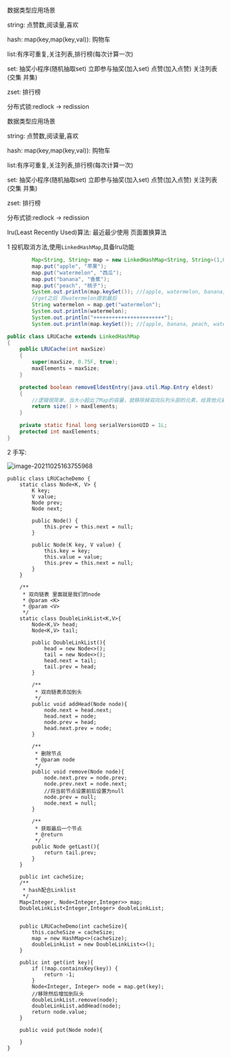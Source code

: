 数据类型应用场景

string: 点赞数,阅读量,喜欢

hash: map(key,map(key,val)):  购物车

list:有序可重复,关注列表,排行榜(每次计算一次) 

set: 抽奖小程序(随机抽取set)     立即参与抽奖(加入set)   点赞(加入点赞)  关注列表(交集 并集)

zset: 排行榜



分布式锁:redlock -> redission

数据类型应用场景

string: 点赞数,阅读量,喜欢

hash: map(key,map(key,val)):  购物车

list:有序可重复,关注列表,排行榜(每次计算一次) 

set: 抽奖小程序(随机抽取set)     立即参与抽奖(加入set)   点赞(加入点赞)  关注列表(交集 并集)

zset: 排行榜



分布式锁:redlock -> redission



lru(Least Recently Used)算法: 最近最少使用  页面置换算法

1 投机取消方法,使用```LinkedHashMap```,具备lru功能

```java
        Map<String, String> map = new LinkedHashMap<String, String>(1,0.75f,true);
        map.put("apple", "苹果");
        map.put("watermelon", "西瓜");
        map.put("banana", "香蕉");
        map.put("peach", "桃子");
        System.out.println(map.keySet()); //[apple, watermelon, banana, peach]
        //get之后 将watermelon提到最后
        String watermelon = map.get("watermelon");
        System.out.println(watermelon);
        System.out.println("+++++++++++++++++++++++");
        System.out.println(map.keySet()); //[apple, banana, peach, watermelon]

public class LRUCache extends LinkedHashMap
{
    public LRUCache(int maxSize)
    {
        super(maxSize, 0.75F, true);
        maxElements = maxSize;
    }

    protected boolean removeEldestEntry(java.util.Map.Entry eldest)
    {
        //逻辑很简单，当大小超出了Map的容量，就移除掉双向队列头部的元素，给其他元素腾出点地来。
        return size() > maxElements;
    }

    private static final long serialVersionUID = 1L;
    protected int maxElements;
}
```

2 手写:

![image-20211025163755968](C:\Users\admin\AppData\Roaming\Typora\typora-user-images\image-20211025163755968.png)
```
public class LRUCacheDemo {
    static class Node<K, V> {
        K key;
        V value;
        Node prev;
        Node next;

        public Node() {
            this.prev = this.next = null;
        }

        public Node(K key, V value) {
            this.key = key;
            this.value = value;
            this.prev = this.next = null;
        }
    }

    /**
     * 双向链表 里面就是我们的node
     * @param <K>
     * @param <V>
     */
    static class DoubleLinkList<K,V>{
        Node<K,V> head;
        Node<K,V> tail;

        public DoubleLinkList(){
            head = new Node<>();
            tail = new Node<>();
            head.next = tail;
            tail.prev = head;
        }

        /**
         * 双向链表添加到头
         */
        public void addHead(Node node){
            node.next = head.next;
            head.next = node;
            node.prev = head;
            head.next.prev = node;
        }

        /**
         * 删除节点
         * @param node
         */
        public void remove(Node node){
            node.next.prev = node.prev;
            node.prev.next = node.next;
            //将当前节点设置前后设置为null
            node.prev = null;
            node.next = null;
        }

        /**
         * 获取最后一个节点
         * @return
         */
        public Node getLast(){
            return tail.prev;
        }
    }

    public int cacheSize;
    /**
     * hash配合Linklist
     */
    Map<Integer, Node<Integer,Integer>> map;
    DoubleLinkList<Integer,Integer> doubleLinkList;


    public LRUCacheDemo(int cacheSize){
        this.cacheSize = cacheSize;
        map = new HashMap<>(cacheSize);
        doubleLinkList = new DoubleLinkList<>();
    }

    public int get(int key){
        if (!map.containsKey(key)) {
            return -1;
        }
        Node<Integer, Integer> node = map.get(key);
        //移除然后增加到队头
        doubleLinkList.remove(node);
        doubleLinkList.addHead(node);
        return node.value;
    }

    public void put(Node node){

    }
}
```

